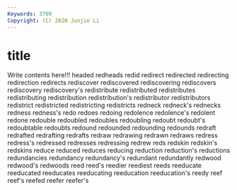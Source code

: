 ```yaml
---
Keywords: 3709
Copyright: (C) 2020 Junjie Li
---
```


# title

Write contents here!!!
headed 
redheads 
redid
redirect 
redirected 
redirecting 
redirection 
redirects 
rediscover 
rediscovered 
rediscovering 
rediscovers 
rediscovery
rediscovery's 
redistribute 
redistributed 
redistributes 
redistributing 
redistribution 
redistribution's 
redistributor 
redistributors 
redistrict
redistricted 
redistricting 
redistricts 
redneck 
redneck's 
rednecks 
redness 
redness's 
redo 
redoes
redoing 
redolence 
redolence's 
redolent 
redone 
redouble 
redoubled 
redoubles 
redoubling 
redoubt
redoubt's 
redoubtable 
redoubts 
redound 
redounded 
redounding 
redounds 
redraft 
redrafted 
redrafting
redrafts 
redraw 
redrawing 
redrawn 
redraws 
redress 
redress's 
redressed 
redresses 
redressing
redrew 
reds 
redskin 
redskin's 
redskins 
reduce 
reduced 
reduces 
reducing 
reduction
reduction's 
reductions 
redundancies 
redundancy 
redundancy's 
redundant 
redundantly 
redwood 
redwood's 
redwoods
reed 
reed's 
reedier 
reediest 
reeds 
reeducate 
reeducated 
reeducates 
reeducating 
reeducation
reeducation's 
reedy 
reef 
reef's 
reefed 
reefer 
reefer's 
